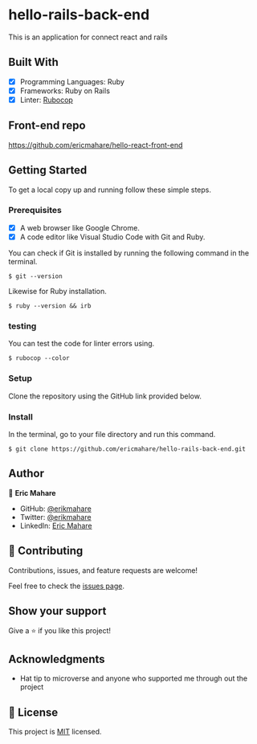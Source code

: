 # hello-rails-back-end
This is an application for connect react and rails
## Built With

- [x] Programming Languages: Ruby
- [x] Frameworks: Ruby on Rails
- [x] Linter: [Rubocop](https://rubocop.org/)
## Front-end repo
https://github.com/ericmahare/hello-react-front-end

## Getting Started

To get a local copy up and running follow these simple steps.

### Prerequisites

- [x] A web browser like Google Chrome.
- [x] A code editor like Visual Studio Code with Git and Ruby.

You can check if Git is installed by running the following command in the terminal.
```
$ git --version
```

Likewise for Ruby installation.
```
$ ruby --version && irb
```
### testing 

You can test the code for linter errors using.
```
$ rubocop --color
```
### Setup

Clone the repository using the GitHub link provided below.

### Install

In the terminal, go to your file directory and run this command.

```
$ git clone https://github.com/ericmahare/hello-rails-back-end.git

```

## Author

👤 **Eric Mahare**

- GitHub: [@erikmahare](https://github.com/ericmahare) 
- Twitter: [@erikmahare](https://twitter.com/erikmahare) 
- LinkedIn: [Eric Mahare](https://www.linkedin.com/in/eric-mahare-358944183/) 


## 🤝 Contributing

Contributions, issues, and feature requests are welcome!

Feel free to check the [issues page](../../issues/).

## Show your support

Give a ⭐️ if you like this project!

## Acknowledgments

- Hat tip to microverse and anyone who supported me through out the project

## 📝 License

This project is [MIT](./MIT.md) licensed.